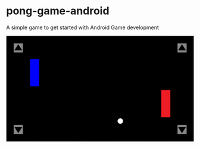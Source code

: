 # pong-game-android
A simple game to get started with Android Game development


<div style="text-align:center"><img src="./sample.PNG" /></div>
